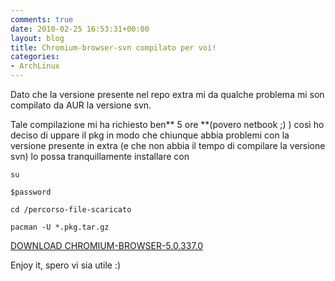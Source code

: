 ```yaml
---
comments: true
date: 2010-02-25 16:53:31+00:00
layout: blog
title: Chromium-browser-svn compilato per voi!
categories:
- ArchLinux
---
```


Dato che la versione presente nel repo extra mi da qualche problema mi son compilato da AUR la versione svn.

Tale compilazione mi ha richiesto ben** 5 ore **(povero netbook ;) ) così ho deciso di uppare il pkg in modo che chiunque abbia problemi con la versione presente in extra (e che non abbia il tempo di compilare la versione svn) lo possa tranquillamente installare con


`su`




`$password`




`cd /percorso-file-scaricato`




`pacman -U *.pkg.tar.gz`




[DOWNLOAD CHROMIUM-BROWSER-5.0.337.0](http://jump.fm/EKBPO)




Enjoy it, spero vi sia utile :)
